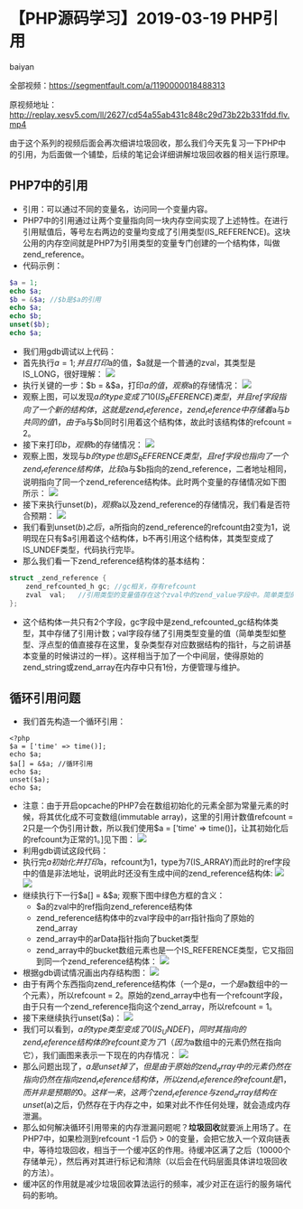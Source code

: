 # **【PHP源码学习】2019-03-19 PHP引用**
baiyan

全部视频：https://segmentfault.com/a/1190000018488313

原视频地址：http://replay.xesv5.com/ll/2627/cd54a55ab431c848c29d73b22b331fdd.flv.mp4

由于这个系列的视频后面会再次细讲垃圾回收，那么我们今天先复习一下PHP中的引用，为后面做一个铺垫，后续的笔记会详细讲解垃圾回收器的相关运行原理。

## PHP7中的引用
 - 引用：可以通过不同的变量名，访问同一个变量内容。
 - PHP7中的引用通过让两个变量指向同一块内存空间实现了上述特性。在进行引用赋值后，等号左右两边的变量均变成了引用类型(IS_REFERENCE)。这块公用的内存空间就是PHP7为引用类型的变量专门创建的一个结构体，叫做zend_reference。
 - 代码示例：
```php
$a = 1;
echo $a;
$b = &$a; //$b是$a的引用
echo $a;
echo $b;
unset($b);
echo $a;
```
 - 我们用gdb调试以上代码：
 - 首先执行$a = 1;并且打印$a的值，$a就是一个普通的zval，其类型是IS_LONG，很好理解：
![](http://baiyanzzz.oss-cn-beijing.aliyuncs.com/2019/5/14/1557811276909.png)
 - 执行关键的一步：$b = &$a，打印$a的值，观察$a的存储情况：
![](http://baiyanzzz.oss-cn-beijing.aliyuncs.com/2019/5/14/1557811283704.png)
 - 观察上图，可以发现$a的type变成了10 (IS_REFERENCE)类型，并且ref字段指向了一个新的结构体，这就是zend_reference，zend_reference中存储着$a与$b共同的值1，由于$a与$b同时引用着这个结构体，故此时该结构体的refcount = 2。
 - 接下来打印$b，观察$b的存储情况：
![](http://baiyanzzz.oss-cn-beijing.aliyuncs.com/2019/5/14/1557811291147.png)
 - 观察上图，发现与$b的type也是IS_REFERENCE类型，且ref字段也指向了一个zend_reference结构体，比较$a与$b指向的zend_reference，二者地址相同，说明指向了同一个zend_reference结构体。此时两个变量的存储情况如下图所示：
![](http://baiyanzzz.oss-cn-beijing.aliyuncs.com/2019/5/14/1557811300377.png)
 - 接下来执行unset($b)，观察$a以及zend_reference的存储情况，我们看是否符合预期：
![](http://baiyanzzz.oss-cn-beijing.aliyuncs.com/2019/5/14/1557811306593.png)
 - 我们看到unset($b)之后，$a所指向的zend_reference的refcount由2变为1，说明现在只有$a引用着这个结构体，b不再引用这个结构体，其类型变成了IS_UNDEF类型，代码执行完毕。
 - 那么我们看一下zend_reference结构体的基本结构：
```c
struct _zend_reference {
	zend_refcounted_h gc; //gc相关，存有refcount
	zval  val;   //引用类型的变量值存在这个zval中的zend_value字段中。简单类型的值直接存在这里，复杂类型的值存储对应数据结构的指针，来找到这个变量的值，和之前讲基本变量时候讲过的一样。
};
```
 - 这个结构体一共只有2个字段，gc字段中是zend_refcounted_gc结构体类型，其中存储了引用计数；val字段存储了引用类型变量的值（简单类型如整型、浮点型的值直接存在这里，复杂类型存对应数据结构的指针，与之前讲基本变量的时候讲过的一样）。这样相当于加了一个中间层，使得原始的zend_string或zend_array在内存中只有1份，方便管理与维护。
## 循环引用问题
 - 我们首先构造一个循环引用：
```
<?php
$a = ['time' => time()];
echo $a;
$a[] = &$a; //循环引用
echo $a;
unset($a);
echo $a;
```
 - 注意：由于开启opcache的PHP7会在数组初始化的元素全部为常量元素的时候，将其优化成不可变数组(immutable array)，这里的引用计数值refcount = 2只是一个伪引用计数，所以我们使用$a = ['time' => time()]，让其初始化后的refcount为正常的1。]见下图：
![](http://baiyanzzz.oss-cn-beijing.aliyuncs.com/2019/5/14/1557811314494.png)
 - 利用gdb调试这段代码：
 - 执行完$a初始化并打印$a，refcount为1，type为7(IS_ARRAY)而此时的ref字段中的值是非法地址，说明此时还没有生成中间的zend_reference结构体:
![](http://baiyanzzz.oss-cn-beijing.aliyuncs.com/2019/5/14/1557811320916.png)
![](http://baiyanzzz.oss-cn-beijing.aliyuncs.com/2019/5/14/1557811327275.png)
 - 继续执行下一行$a[] = &$a; 观察下图中绿色方框的含义：
     - $a的zval中的ref指向zend_reference结构体
     - zend_reference结构体中的zval字段中的arr指针指向了原始的zend_array
     - zend_array中的arData指针指向了bucket类型
     - zend_array中的bucket数组元素也是一个IS_REFERENCE类型，它又指回到同一个zend_reference结构体：
![](http://baiyanzzz.oss-cn-beijing.aliyuncs.com/2019/5/14/1557811333696.png)
 - 根据gdb调试情况画出内存结构图：
![](http://baiyanzzz.oss-cn-beijing.aliyuncs.com/2019/5/14/1557811341483.png)
 - 由于有两个东西指向zend_reference结构体（一个是$a，一个是$a数组中的一个元素），所以refcount = 2。原始的zend_array中也有一个refcount字段，由于只有一个zend_reference指向这个zend_array，所以refcount = 1。
 - 接下来继续执行unset($a)：
![](http://baiyanzzz.oss-cn-beijing.aliyuncs.com/2019/5/14/1557811347668.png)
 - 我们可以看到，$a的type类型变成了0(IS_UNDEF)，同时其指向的zend_reference结构体的refcount变为了1（因为$a数组中的元素仍然在指向它），我们画图来表示一下现在的内存情况：
![](http://baiyanzzz.oss-cn-beijing.aliyuncs.com/2019/5/14/1557811356169.png)
 - 那么问题出现了，$a是unset掉了，但是由于原始的zend_array中的元素仍然在指向仍然在指向zend_reference结构体，所以zend_reference的refcount是1，而并非是预期的0。这样一来，这两个zend_reference与zend_array结构在unset($a)之后，仍然存在于内存之中，如果对此不作任何处理，就会造成内存泄漏。
 - 那么如何解决循环引用带来的内存泄漏问题呢？**垃圾回收**就要派上用场了。在PHP7中，如果检测到refcount -1 后仍 > 0的变量，会把它放入一个双向链表中，等待垃圾回收，相当于一个缓冲区的作用。待缓冲区满了之后（10000个存储单元），然后再对其进行标记和清除（以后会在代码层面具体讲垃圾回收的方法）。
 - 缓冲区的作用就是减少垃圾回收算法运行的频率，减少对正在运行的服务端代码的影响。